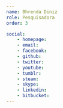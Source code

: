 ```yaml
---
name: Bhrenda Diniz
role: Pesquisadora
order: 3

social:
    - homepage:
    - email:
    - facebook:
    - github:
    - twitter:
    - youtube:
    - tumblr:
    - steam:
    - skype:
    - linkedin:
    - bitbucket:
---
```

